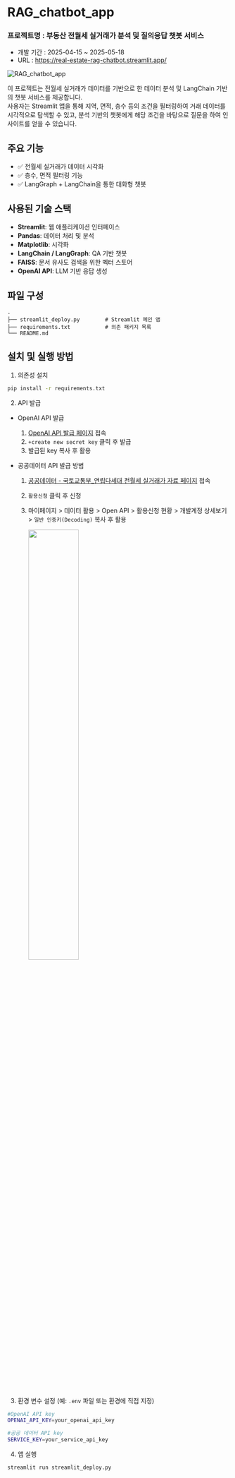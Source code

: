 # RAG_chatbot_app

### 프로젝트명 : 부동산 전월세 실거래가 분석 및 질의응답 챗봇 서비스
- 개발 기간 : 2025-04-15 ~ 2025-05-18
- URL : https://real-estate-rag-chatbot.streamlit.app/

![RAG_chatbot_app](https://github.com/user-attachments/assets/5c879682-02bb-44fb-9963-d4168207ebb3)


이 프로젝트는 전월세 실거래가 데이터를 기반으로 한 데이터 분석 및 LangChain 기반의 챗봇 서비스를 제공합니다. <br>
사용자는 Streamlit 앱을 통해 지역, 면적, 층수 등의 조건을 필터링하여 거래 데이터를 시각적으로 탐색할 수 있고, 분석 기반의 챗봇에게 해당 조건을 바탕으로 질문을 하여 인사이트를 얻을 수 있습니다.

## 주요 기능

- ✅ 전월세 실거래가 데이터 시각화
- ✅ 층수, 면적 필터링 기능
- ✅ LangGraph + LangChain을 통한 대화형 챗봇

## 사용된 기술 스택

- **Streamlit**: 웹 애플리케이션 인터페이스
- **Pandas**: 데이터 처리 및 분석
- **Matplotlib**: 시각화
- **LangChain / LangGraph**: QA 기반 챗봇
- **FAISS**: 문서 유사도 검색을 위한 벡터 스토어
- **OpenAI API**: LLM 기반 응답 생성

## 파일 구성

```
.
├── streamlit_deploy.py        # Streamlit 메인 앱
├── requirements.txt           # 의존 패키지 목록
└── README.md
```

## 설치 및 실행 방법

1. 의존성 설치

```bash
pip install -r requirements.txt
```

2. API 발급
- OpenAI API 발급
  1. [ OpenAI API 발급 페이지](https://platform.openai.com/settings/organization/api-keys) 접속
  2. `+create new secret key` 클릭 후 발급
  3. 발급된 key 복사 후 활용
  
- 공공데이터 API 발급 방법
  1. [공공데이터 - 국토교통부_연립다세대 전월세 실거래가 자료 페이지](https://www.data.go.kr/tcs/dss/selectApiDataDetailView.do?publicDataPk=15126473) 접속
  2. `활용신청` 클릭 후 신청
  3. 마이페이지 > 데이터 활용 > Open API > 활용신청 현황 > 개발계정 상세보기 > `일반 인증키(Decoding)` 복사 후 활용
     
     <img src="https://github.com/user-attachments/assets/051d8fbc-e2e8-4020-a526-af814fc0d3a1" style="width:50%;"/>



3. 환경 변수 설정 (예: `.env` 파일 또는 환경에 직접 지정)

```bash
#OpenAI API key
OPENAI_API_KEY=your_openai_api_key

#공공 데이터 API key
SERVICE_KEY=your_service_api_key

```

4. 앱 실행

```bash
streamlit run streamlit_deploy.py
```
